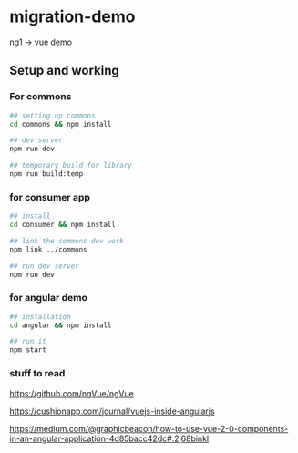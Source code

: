# migration-demo
ng1 -> vue demo

## Setup and working

### For commons

```bash
## setting up commons 
cd commons && npm install

## dev server
npm run dev

## temporary build for library
npm run build:temp
```
### for consumer app

```bash
## install
cd consumer && npm install

## link the commons dev work
npm link ../commons

## run dev server
npm run dev
```

### for angular demo

```bash
## installation
cd angular && npm install

## run it
npm start
```




### stuff to read

https://github.com/ngVue/ngVue

https://cushionapp.com/journal/vuejs-inside-angularjs

https://medium.com/@graphicbeacon/how-to-use-vue-2-0-components-in-an-angular-application-4d85bacc42dc#.2j68binkl
